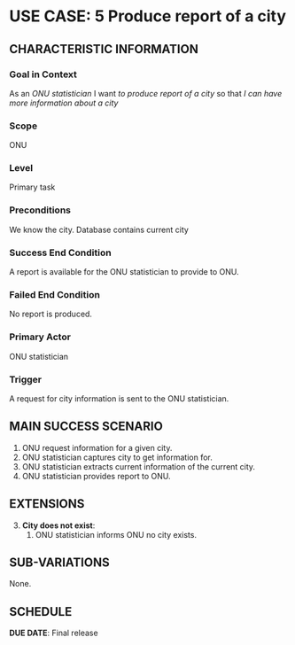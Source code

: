 # USE CASE: 5  Produce report of a city

## CHARACTERISTIC INFORMATION

### Goal in Context

As an *ONU statistician* I want *to produce report of a city* so that *I can have more information about a city*

### Scope

ONU

### Level

Primary task

### Preconditions

We know the city.  Database contains current city

### Success End Condition

A report is available for the ONU statistician to provide to ONU.

### Failed End Condition

No report is produced.

### Primary Actor

ONU statistician

### Trigger

A request for city information is sent to the ONU statistician.

## MAIN SUCCESS SCENARIO

1. ONU request information for a given city.
2. ONU statistician captures city to get information for.
3. ONU statistician extracts current information of the current city.
4. ONU statistician provides report to ONU.

## EXTENSIONS

3. **City does not exist**:
   1. ONU statistician informs ONU no city exists.

## SUB-VARIATIONS

None.

## SCHEDULE

**DUE DATE**: Final release 
